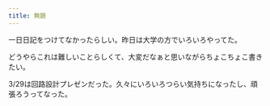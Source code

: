 ```yaml
---
title: 無題
---
```


一日日記をつけてなかったらしい。昨日は大学の方でいろいろやってた。

どうやらこれは難しいことらしくて、大変だなぁと思いながらちょこちょこ書きたい。

3/29は回路設計プレゼンだった。久々にいろいろつらい気持ちになったし、頑張ろうってなった。